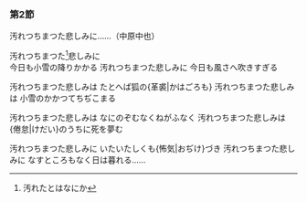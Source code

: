      
### 第2節

汚れつちまつた悲しみに……（中原中也）

汚れつちまつた[^1]悲しみに<br>
今日も小雪の降りかかる
汚れつちまつた悲しみに
今日も風さへ吹きすぎる

[^1]: 汚れたとはなにか

汚れつちまつた悲しみは
たとへば狐の{革裘|かはごろも}
汚れつちまつた悲しみは
小雪のかかつてちぢこまる

汚れつちまつた悲しみは
なにのぞむなくねがふなく
汚れつちまつた悲しみは
{倦怠|けだい}のうちに死を夢む

汚れつちまつた悲しみに
いたいたしくも{怖気|おぢけ}づき
汚れつちまつた悲しみに
なすところもなく日は暮れる……
